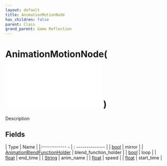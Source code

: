 ```yaml
---
layout: default
title: AnimationMotionNode
has_children: false
parent: Class
grand_parent: Game Reflection
---
```

# AnimationMotionNode( ![ AnimationStateNode ](game-reflection/classes/animation_state_node.md) )
Description 

## Fields
| Type | Name |
|:------------ - | : -------------- |
| [bool](game-reflection/components/bool.md) | mirror |
| [AnimationBlendFunctionHolder](game-reflection/classes/animation_blend_function_holder.md) | blend_function_holder |
| [bool](game-reflection/components/bool.md) | loop |
| [float](game-reflection/components/float.md) | end_time |
| [String](game-reflection/components/string.md) | anim_name |
| [float](game-reflection/components/float.md) | speed |
| [float](game-reflection/components/float.md) | start_time |
